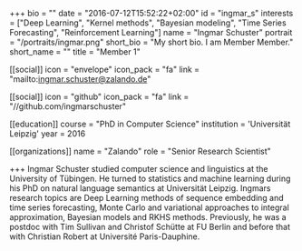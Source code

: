 +++
bio = ""
date = "2016-07-12T15:52:22+02:00"
id = "ingmar_s"
interests = ["Deep Learning", "Kernel methods", "Bayesian modeling", "Time Series Forecasting", "Reinforcement Learning"]
name = "Ingmar Schuster"
portrait = "/portraits/ingmar.png"
short_bio = "My short bio. I am Member Member."
short_name = ""
title = "Member 1"

[[social]]
    icon = "envelope"
    icon_pack = "fa"
    link = "mailto:ingmar.schuster@zalando.de"

[[social]]
    icon = "github"
    icon_pack = "fa"
    link = "//github.com/ingmarschuster"

[[education]]
    course = "PhD in Computer Science"
    institution = 'Universität Leipzig'
    year = 2016

[[organizations]]
    name = "Zalando"
    role = "Senior Research Scientist"

+++
Ingmar Schuster studied computer science and linguistics at the University of Tübingen. He turned to statistics and machine learning during his PhD on natural language semantics at Universität Leipzig. Ingmars research topics are Deep Learning methods of sequence embedding and time series forecasting, Monte Carlo and variational approaches to integral approximation, Bayesian models and RKHS methods. Previously, he was a postdoc with Tim Sullivan and Christof Schütte at FU Berlin and before that with Christian Robert at Université Paris-Dauphine.
